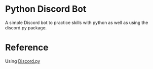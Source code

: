 # Python Discord Bot

A simple Discord bot to practice skills with python as well as using the discord.py package.

# Reference

Using [Discord.py]("https://discordpy.readthedocs.io/en/latest/")
